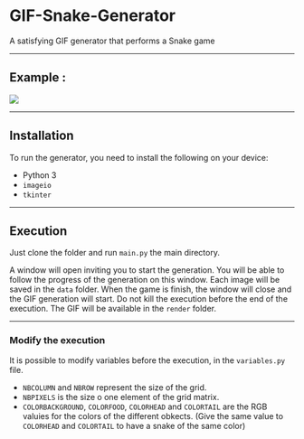 # GIF-Snake-Generator
A satisfying GIF generator that performs a Snake game

-------------------------------------------------------------------------------

## Example : 
![](render/renderGIF-Example.gif)

-------------------------------------------------------------------------------

## Installation

To run the generator, you need to install the following on your device:

* Python 3
* `imageio`
* `tkinter`

-------------------------------------------------------------------------------

## Execution

Just clone the folder and run `main.py` the main directory.

A window will open inviting you to start the generation. You will be able to follow the progress of the generation on this window. Each image will be saved in the `data` folder. When the game is finish, the window will close and the GIF generation will start. Do not kill the execution before the end of the execution. The GIF will be available in the `render` folder.

-------------------------------------------------------------------------------

### Modify the execution

It is possible to modify variables before the execution, in the `variables.py` file.

* `NBCOLUMN` and `NBROW` represent the size of the grid.
* `NBPIXELS` is the size o one element of the grid matrix.
* `COLORBACKGROUND`, `COLORFOOD`, `COLORHEAD` and `COLORTAIL` are the RGB valuies for the colors of the different obkects. (Give the same value to `COLORHEAD` and `COLORTAIL` to have a snake of the same color)